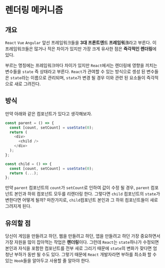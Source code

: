 # 렌더링 메커니즘
## 개요
```React``` ```Vue``` ```Angular``` 앞선 프레임워크들을 **3대 프론트엔드 프레임워크**라고 부른다. 이 프레임워크들은 많거나 적은 차이가 있지만 가장 크게 유사한 점은 **즉각적인 렌더링**에 있다.

부르는 명칭에는 프레임워크마다 차이가 있지만 ```React```에서는 렌더링에 영향을 끼치는 변수들을 ```state``` 즉 상태라고 부른다. ```React```가 관여할 수 있는 방식으로 셍성 된 변수들은 ```state```라는 이름으로 관리되며, ```state```가 변경 될 경우 이와 관련 된 요소들이 즉각적으로 새로 그려진다.
## 방식
만약 아래와 같은 컴포넌트가 있다고 생각해보자.
```javascript
const parent = () => {
  const [count, setCount] = useState(0);
  return (
    <div>
      <child />
    </div>
  );
};

const child = () => {
  const [count, setCount] = useState(0);
  return (...);
};
```
만약 ```parent``` 컴포넌트의 ```count```가 ```setCount```로 인하여 값이 수정 될 경우, ```parent``` 컴포넌트 본인과 하위 컴포넌트 모두를 리렌더링 한다. 그렇다면 ```child``` 컴포넌트의 ```state```가 변한다면 어떻게 될까? 마찬가지로, ```child```컴포넌트 본인과 그 하위 컴포넌트들이 새로 그려지게 된다.
## 유의할 점
당신이 게임을 만들려고 하던, 웹을 만들려고 하던, 앱을 만들려고 하던 가장 중요하면서 가장 자원을 많이 잡아먹는 작업은 **렌더링**이다. 그런데 ```React```는 ```state```하나가 수정되면 본인과 자식을 포함한 컴포넌트를 전부 새로 그리기 때문에 ```state```의 변화가 잦다면 엄청난 부하가 동반 될 수도 있다.
그렇기 때문에 ```React``` 개발자라면 부하를 최소화 할 수 있는 ```Hook```들을 알아두고 사용할 줄 알아야 한다.